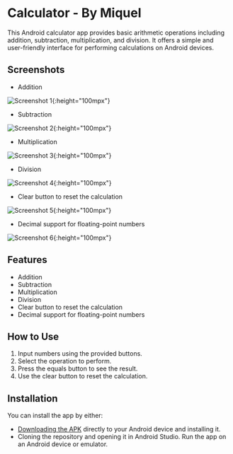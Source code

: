 # Calculator - By Miquel
This Android calculator app provides basic arithmetic operations including addition, subtraction, multiplication, and division. It offers a simple and user-friendly interface for performing calculations on Android devices.

## Screenshots
- Addition
  
![Screenshot 1](Images/additon.png){:height="100mpx"}

- Subtraction
  
![Screenshot 2](Images/subtraction.png){:height="100mpx"}

- Multiplication
  
![Screenshot 3](Images/multiplication.png){:height="100mpx"}

- Division
  
![Screenshot 4](Images/division.png){:height="100mpx"}

- Clear button to reset the calculation
  
![Screenshot 5](Images/clear.png){:height="100mpx"}

- Decimal support for floating-point numbers
  
![Screenshot 6](Images/decimal.png){:height="100mpx"}



## Features

- Addition
- Subtraction
- Multiplication
- Division
- Clear button to reset the calculation
- Decimal support for floating-point numbers
  
## How to Use

1. Input numbers using the provided buttons.
2. Select the operation to perform.
3. Press the equals button to see the result.
4. Use the clear button to reset the calculation.

## Installation

You can install the app by either:
- [Downloading the APK](app-debug.apk) directly to your Android device and installing it.
- Cloning the repository and opening it in Android Studio. Run the app on an Android device or emulator.
